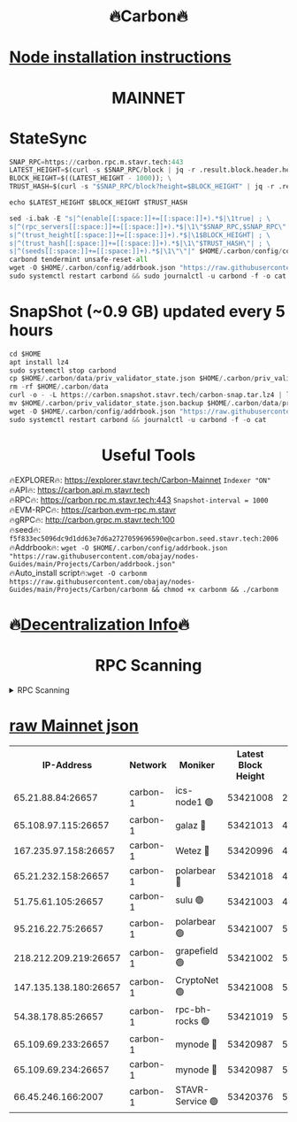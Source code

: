 <h1 align="center"> 🔥Carbon🔥</h1>

[Node installation instructions](https://github.com/obajay/nodes-Guides/tree/main/Projects/Carbon)
=
<h1 align="center"> MAINNET</h1>

# StateSync
```python
SNAP_RPC=https://carbon.rpc.m.stavr.tech:443
LATEST_HEIGHT=$(curl -s $SNAP_RPC/block | jq -r .result.block.header.height); \
BLOCK_HEIGHT=$((LATEST_HEIGHT - 1000)); \
TRUST_HASH=$(curl -s "$SNAP_RPC/block?height=$BLOCK_HEIGHT" | jq -r .result.block_id.hash)

echo $LATEST_HEIGHT $BLOCK_HEIGHT $TRUST_HASH

sed -i.bak -E "s|^(enable[[:space:]]+=[[:space:]]+).*$|\1true| ; \
s|^(rpc_servers[[:space:]]+=[[:space:]]+).*$|\1\"$SNAP_RPC,$SNAP_RPC\"| ; \
s|^(trust_height[[:space:]]+=[[:space:]]+).*$|\1$BLOCK_HEIGHT| ; \
s|^(trust_hash[[:space:]]+=[[:space:]]+).*$|\1\"$TRUST_HASH\"| ; \
s|^(seeds[[:space:]]+=[[:space:]]+).*$|\1\"\"|" $HOME/.carbon/config/config.toml
carbond tendermint unsafe-reset-all
wget -O $HOME/.carbon/config/addrbook.json "https://raw.githubusercontent.com/obajay/nodes-Guides/main/Projects/Carbon/addrbook.json"
sudo systemctl restart carbond && sudo journalctl -u carbond -f -o cat
```
# SnapShot (~0.9 GB) updated every 5 hours
```python
cd $HOME
apt install lz4
sudo systemctl stop carbond
cp $HOME/.carbon/data/priv_validator_state.json $HOME/.carbon/priv_validator_state.json.backup
rm -rf $HOME/.carbon/data
curl -o - -L https://carbon.snapshot.stavr.tech/carbon-snap.tar.lz4 | lz4 -c -d - | tar -x -C $HOME/.carbon --strip-components 2
mv $HOME/.carbon/priv_validator_state.json.backup $HOME/.carbon/data/priv_validator_state.json
wget -O $HOME/.carbon/config/addrbook.json "https://raw.githubusercontent.com/obajay/nodes-Guides/main/Projects/Carbon/addrbook.json"
sudo systemctl restart carbond && journalctl -u carbond -f -o cat
```

 <h1 align="center"> Useful Tools</h1>

🔥EXPLORER🔥:     https://explorer.stavr.tech/Carbon-Mainnet        `Indexer "ON"` \
🔥API🔥:          https://carbon.api.m.stavr.tech \
🔥RPC🔥:          https://carbon.rpc.m.stavr.tech:443              `Snapshot-interval = 1000` \
🔥EVM-RPC🔥:      https://carbon.evm-rpc.m.stavr \
🔥gRPC🔥:         http://carbon.grpc.m.stavr.tech:100 \
🔥seed🔥:      `f5f833ec5096dc9d1dd63e7d6a2727059696590e@carbon.seed.stavr.tech:2006` \
🔥Addrbook🔥:  `wget -O $HOME/.carbon/config/addrbook.json "https://raw.githubusercontent.com/obajay/nodes-Guides/main/Projects/Carbon/addrbook.json"` \
🔥Auto_install script🔥:`wget -O carbonm https://raw.githubusercontent.com/obajay/nodes-Guides/main/Projects/Carbon/carbonm && chmod +x carbonm && ./carbonm`

🔥[Decentralization Info](https://github.com/obajay/StateSync-snapshots/tree/main/Projects/Carbon/Decentralization)🔥
=
<h1 align="center"> RPC Scanning</h1>

<details>
<summary>RPC Scanning</summary>

<h2 align="center"> We scan nodes in real time every 4 hours. And we provide the final result of RPC endpoints.
We cannot influence the operation of these nodes in any way. </h2>


```python
If Voting Power is higher than 0 --> then the Node is a validator of the network and may be subject to attack and be a potential threat to the chain.
```
```python
We marked such validators with a red symbol
```

</details>

[raw Mainnet json](https://rpc-check.carbonm.stavr.tech/carbonm/rpc-carbonm-result.json)
=


<table><tr><th>IP-Address</th><th>Network</th><th>Moniker</th><th>Latest Block Height</th><th>Earliest Block Height</th><th>Catching Up</th><th>Tx Index</th><th>Voting Power</th><th>Scan Time</th></tr><tr><td>65.21.88.84:26657</td><td>carbon-1</td><td>ics-node1 🟢</td><td>53421008</td><td>21164241</td><td>False</td><td>off</td><td>0</td><td>2024-02-08T18:06:50.637978811UTC</td></tr><tr><td>65.108.97.115:26657</td><td>carbon-1</td><td>galaz 🔴</td><td>53421013</td><td>47374001</td><td>False</td><td>on</td><td>11245312307</td><td>2024-02-08T18:07:01.600380821UTC</td></tr><tr><td>167.235.97.158:26657</td><td>carbon-1</td><td>Wetez 🔴</td><td>53420996</td><td>48067570</td><td>False</td><td>on</td><td>1331886614</td><td>2024-02-08T18:06:25.605792319UTC</td></tr><tr><td>65.21.232.158:26657</td><td>carbon-1</td><td>polarbear 🔴</td><td>53421018</td><td>48126001</td><td>False</td><td>on</td><td>10941643706</td><td>2024-02-08T18:07:10.186148372UTC</td></tr><tr><td>51.75.61.105:26657</td><td>carbon-1</td><td>sulu 🟢</td><td>53421003</td><td>48742001</td><td>False</td><td>on</td><td>0</td><td>2024-02-08T18:06:41.722706531UTC</td></tr><tr><td>95.216.22.75:26657</td><td>carbon-1</td><td>polarbear 🟢</td><td>53421007</td><td>52338001</td><td>False</td><td>on</td><td>0</td><td>2024-02-08T18:06:48.229488648UTC</td></tr><tr><td>218.212.209.219:26657</td><td>carbon-1</td><td>grapefield 🟢</td><td>53421002</td><td>52371001</td><td>False</td><td>on</td><td>0</td><td>2024-02-08T18:06:39.373238763UTC</td></tr><tr><td>147.135.138.180:26657</td><td>carbon-1</td><td>CryptoNet 🟢</td><td>53421008</td><td>52934001</td><td>False</td><td>on</td><td>0</td><td>2024-02-08T18:06:50.969692115UTC</td></tr><tr><td>54.38.178.85:26657</td><td>carbon-1</td><td>rpc-bh-rocks 🟢</td><td>53421019</td><td>53130001</td><td>False</td><td>on</td><td>0</td><td>2024-02-08T18:07:14.570998287UTC</td></tr><tr><td>65.109.69.233:26657</td><td>carbon-1</td><td>mynode 🔴</td><td>53420987</td><td>53160001</td><td>False</td><td>off</td><td>8708990527</td><td>2024-02-08T18:06:04.582728502UTC</td></tr><tr><td>65.109.69.234:26657</td><td>carbon-1</td><td>mynode 🔴</td><td>53420987</td><td>53160001</td><td>False</td><td>off</td><td>12851623386</td><td>2024-02-08T18:06:04.914928561UTC</td></tr><tr><td>66.45.246.166:2007</td><td>carbon-1</td><td>STAVR-Service 🟢</td><td>53420376</td><td>53414001</td><td>False</td><td>on</td><td>0</td><td>2024-02-08T18:06:38.459997817UTC</td></tr></table>
